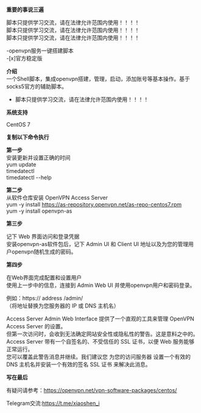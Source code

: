 **重要的事说三遍**

脚本只提供学习交流，请在法律允许范围内使用！！！！<br>
脚本只提供学习交流，请在法律允许范围内使用！！！！<br>
脚本只提供学习交流，请在法律允许范围内使用！！！！<br>
   
-openvpn服务一键搭建脚本<br>
-[x]官方稳定版<br>

**介绍**<br>
一个Shell脚本，集成openvpn搭建，管理，启动，添加账号等基本操作。基于socks5官方的辅助脚本。<br>
- 脚本只提供学习交流，请在法律允许范围内使用！！！！<br>

**系统支持**<br>

CentOS 7<br>

**复制以下命令执行**<br>

**第一步**<br>
安装更新并设置正确的时间  <br>
yum update<br>
timedatectl<br>
timedatectl --help<br>

**第二步**<br>
从软件仓库安装 OpenVPN Access Server<br>
yum -y install https://as-repository.openvpn.net/as-repo-centos7.rpm<br>
yum -y install openvpn-as<br>

**第三步**<br>

记下 Web 界面访问和登录凭据<br>
安装openvpn-as软件包后，记下 Admin UI 和 Client UI 地址以及为您的管理用户openvpn随机生成的密码。<br>

**第四步**<br>

在Web界面完成配置和设置用户<br>
使用上一步中的信息，连接到 Admin Web UI 并使用openvpn用户和密码登录。<br>

例如：https:// address /admin/<br>
（将地址替换为您服务器的 IP 或 DNS 主机名）<br>

Access Server Admin Web Interface 提供了一个直观的工具来管理 OpenVPN Access Server 的设置。<br>
但第一次访问时，会收到无法确定网站安全性或隐私性的警告。这是意料之中的。Access Server 带有一个自签名的、不受信任的 SSL 证书，以便 Web 服务能够正常运行。<br>
您可以覆盖此警告消息并继续。我们建议您  为您的访问服务器 设置一个有效的 DNS 主机名并安装一个有效的签名 SSL 证书 来解决此消息。<br>

**写在最后**<br>

有疑问请参考：https://openvpn.net/vpn-software-packages/centos/<br>

Telegram交流:https://t.me/xiaoshen_i<br>
